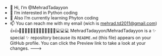 - 👋 Hi, I’m @MehradTadayyon
- 👀 I’m interested in Python coding
- 🌱 Also I’m currently learning Phyton coding
- 📫 You can reach me with my email (wich is mehrad.td2011@gmail.com)
👍👍🎉🎉🎉👨‍💻👨‍💻👨‍💻👨‍💻👨‍💻💻💻💻
MehradTadayyon/MehradTadayyon is a ✨ special ✨ repository because its `README.md` (this file) appears on your GitHub profile.
You can click the Preview link to take a look at your changes.
--->
